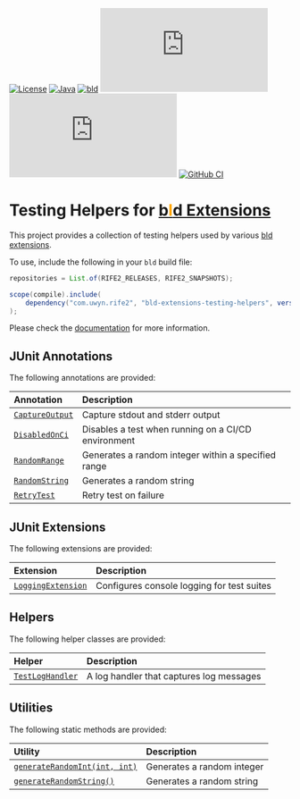 [![License](https://img.shields.io/badge/license-Apache%20License%202.0-blue.svg)](https://opensource.org/licenses/Apache-2.0)
[![Java](https://img.shields.io/badge/java-17%2B-blue)](https://www.oracle.com/java/technologies/javase/jdk17-archive-downloads.html)
[![bld](https://img.shields.io/badge/2.3.0-FA9052?label=bld&labelColor=2392FF)](https://rife2.com/bld)
[![Release](https://flat.badgen.net/maven/v/metadata-url/repo.rife2.com/releases/com/uwyn/rife2/bld-extensions-testing-helpers/maven-metadata.xml?color=blue)](https://repo.rife2.com/#/releases/com/uwyn/rife2/bld-extensions-testing-helpers)
[![Snapshot](https://flat.badgen.net/maven/v/metadata-url/repo.rife2.com/snapshots/com/uwyn/rife2/bld-extensions-testing-helpers/maven-metadata.xml?label=snapshot)](https://repo.rife2.com/#/snapshots/com/uwyn/rife2/bld-extensions-testing-helpers)
[![GitHub CI](https://github.com/rife2/bld-extensions-testing-helpers/actions/workflows/bld.yml/badge.svg)](https://github.com/rife2/bld-extensions-testing-helpers/actions/workflows/bld.yml)

# Testing Helpers for [b<span style="color:orange">l</span>d Extensions](https://github.com/rife2/bld/wiki/Extensions)

This project provides a collection of testing helpers used by various
[bld extensions](https://github.com/rife2/bld/wiki/Extensions).

To use, include the following in your `bld` build file:

```java
repositories = List.of(RIFE2_RELEASES, RIFE2_SNAPSHOTS);

scope(compile).include(
    dependency("com.uwyn.rife2", "bld-extensions-testing-helpers", version(0, 9, 3, "SNAPSHOT"))
);
```

Please check the [documentation](https://rife2.github.io/bld-extensions-testing-helpers)
for more information.

## JUnit Annotations

The following annotations are provided:

| Annotation                                                                                                              | Description                                         |
|:------------------------------------------------------------------------------------------------------------------------|:----------------------------------------------------|
| [`CaptureOutput`](https://rife2.github.io/bld-extensions-testing-helpers/rife/bld/extension/testing/CaptureOutput.html) | Capture stdout and stderr output                    |
| [`DisabledOnCi`](https://rife2.github.io/bld-extensions-testing-helpers/rife/bld/extension/testing/DisabledOnCi.html)   | Disables a test when running on a CI/CD environment |
| [`RandomRange`](https://rife2.github.io/bld-extensions-testing-helpers/rife/bld/extension/testing/RandomRange.html)     | Generates a random integer within a specified range |
| [`RandomString`](https://rife2.github.io/bld-extensions-testing-helpers/rife/bld/extension/testing/RandomString.html)   | Generates a random string                           |
| [`RetryTest`](https://rife2.github.io/bld-extensions-testing-helpers/rife/bld/extension/testing/RetryTest.html)         | Retry test on failure                               |

## JUnit Extensions

The following extensions are provided:

| Extension                                                                                                                     | Description                                |
|:------------------------------------------------------------------------------------------------------------------------------|:-------------------------------------------|
| [`LoggingExtension`](https://rife2.github.io/bld-extensions-testing-helpers/rife/bld/extension/testing/LoggingExtension.html) | Configures console logging for test suites |

## Helpers

The following helper classes are provided:

| Helper                                                                                                                    | Description                              |
|:--------------------------------------------------------------------------------------------------------------------------|:-----------------------------------------|
| [`TestLogHandler`](https://rife2.github.io/bld-extensions-testing-helpers/rife/bld/extension/testing/TestLogHandler.html) | A log handler that captures log messages |

## Utilities

The following static methods are provided:

| Utility                                                                                                                                                         | Description                |
|:----------------------------------------------------------------------------------------------------------------------------------------------------------------|:---------------------------|
| [`generateRandomInt(int, int)`](https://rife2.github.io/bld-extensions-testing-helpers/rife/bld/extension/testing/TestingUtils.html#generateRandomInt(int,int)) | Generates a random integer |
| [`generateRandomString()`](https://rife2.github.io/bld-extensions-testing-helpers/rife/bld/extension/testing/TestingUtils.html#generateRandomString())          | Generates a random string  |
